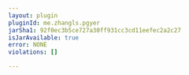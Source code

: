 ```yaml
---
layout: plugin
pluginId: me.zhangls.pgyer
jarSha1: 92f0ec3b5ce727a30ff931cc3cd11eefec2a2c27
isJarAvailable: true
error: NONE
violations: []

---
```

